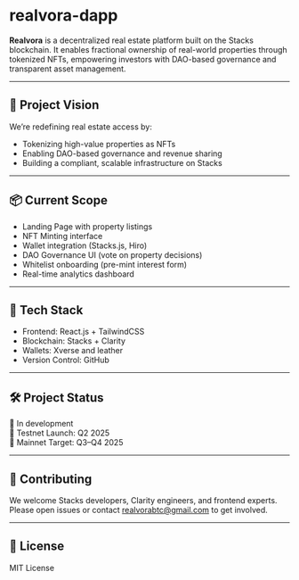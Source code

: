 # realvora-dapp
**Realvora** is a decentralized real estate platform built on the Stacks blockchain. It enables fractional ownership of real-world properties through tokenized NFTs, empowering investors with DAO-based governance and transparent asset management.

---

## 🚀 Project Vision

We’re redefining real estate access by:
- Tokenizing high-value properties as NFTs
- Enabling DAO-based governance and revenue sharing
- Building a compliant, scalable infrastructure on Stacks

---

## 📦 Current Scope

- Landing Page with property listings
- NFT Minting interface
- Wallet integration (Stacks.js, Hiro)
- DAO Governance UI (vote on property decisions)
- Whitelist onboarding (pre-mint interest form)
- Real-time analytics dashboard

---

## 🧱 Tech Stack

- Frontend: React.js + TailwindCSS
- Blockchain: Stacks + Clarity
- Wallets: Xverse and leather 
- Version Control: GitHub

---

## 🛠 Project Status

🧪 In development  
📅 Testnet Launch: Q2 2025  
📢 Mainnet Target: Q3–Q4 2025

---

## 🤝 Contributing

We welcome Stacks developers, Clarity engineers, and frontend experts.  
Please open issues or contact realvorabtc@gmail.com to get involved.

---

## 📄 License

MIT License
